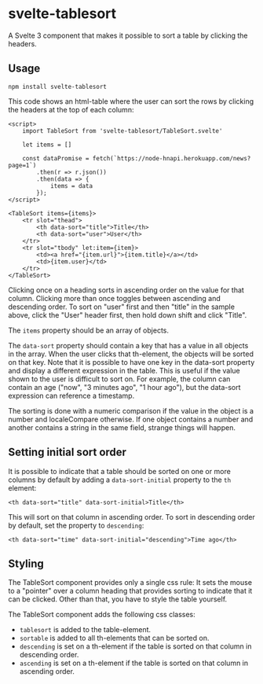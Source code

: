 # svelte-tablesort

A Svelte 3 component that makes it possible to sort a table
by clicking the headers.

## Usage

```
npm install svelte-tablesort
```

This code shows an html-table where the user can sort
the rows by clicking the headers at the top of each column:

```
<script>
	import TableSort from 'svelte-tablesort/TableSort.svelte'

	let items = []

	const dataPromise = fetch(`https://node-hnapi.herokuapp.com/news?page=1`)
		.then(r => r.json())
		.then(data => {
			items = data
		});
</script>

<TableSort items={items}>
	<tr slot="thead">
		<th data-sort="title">Title</th>
		<th data-sort="user">User</th>
	</tr>
	<tr slot="tbody" let:item={item}>
		<td><a href="{item.url}">{item.title}</a></td>
		<td>{item.user}</td>
	</tr>
</TableSort>
```

Clicking once on a heading sorts in ascending order on the value for that column.
Clicking more than once toggles between ascending and descending order.
To sort on "user" first and then "title" in the sample above,
click the "User" header first, then hold down shift and
click "Title".

The `items` property should be an array of objects.

The `data-sort` property should contain a key that has a value in all objects in the array. 
When the user clicks that th-element, the objects will be sorted on that key.
Note that it is possible to have one key in the data-sort property and display a different expression in the table.
This is useful if the value shown to the user is difficult to sort on.
For example, the column can contain an age ("now", "3 minutes ago", "1 hour ago"),
but the data-sort expression can reference a timestamp.

The sorting is done with a numeric comparison if the value in the object is a number and localeCompare otherwise.
If one object contains a number and another contains a string in the same field,
strange things will happen.

## Setting initial sort order

It is possible to indicate that a table should be sorted on one or more columns by default by adding a `data-sort-initial` property to the `th` element:

```
<th data-sort="title" data-sort-initial>Title</th>
```
This will sort on that column in ascending order.
To sort in descending order by default, set the property to `descending`:

```
<th data-sort="time" data-sort-initial="descending">Time ago</th>
```

## Styling

The TableSort component provides only a single css rule:
It sets the mouse to a "pointer" over a column heading that provides sorting
to indicate that it can be clicked.
Other than that, you have to style the table yourself.

The TableSort component adds the following css classes:

- `tablesort` is added to the table-element.
- `sortable` is added to all th-elements that can be sorted on.
- `descending` is set on a th-element if the table is sorted
  on that column in descending order.
- `ascending` is set on a th-element if the table is sorted
  on that column in ascending order.

